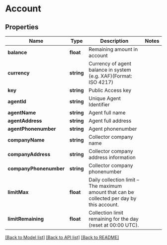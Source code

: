 # Account

## Properties
Name | Type | Description | Notes
------------ | ------------- | ------------- | -------------
**balance** | **float** | Remaining amount in account | 
**currency** | **string** | Currency of agent balance in system (e.g. XAF)(Format: ISO 4217) | 
**key** | **string** | Public Access key | 
**agentId** | **string** | Unique Agent Identifier | 
**agentName** | **string** | Agent full name | 
**agentAddress** | **string** | Agent full address | 
**agentPhonenumber** | **string** | Agent phonenumber | 
**companyName** | **string** | Collector company name | 
**companyAddress** | **string** | Collector company address information | 
**companyPhonenumber** | **string** | Collector company phonenumber | 
**limitMax** | **float** | Daily collection limit – The maximum amount that can be collected per day by this account. | 
**limitRemaining** | **float** | Collection limit remaining for the day (reset at 00:00 UTC). | 

[[Back to Model list]](../../README.md#documentation-for-models) [[Back to API list]](../../README.md#documentation-for-api-endpoints) [[Back to README]](../../README.md)

